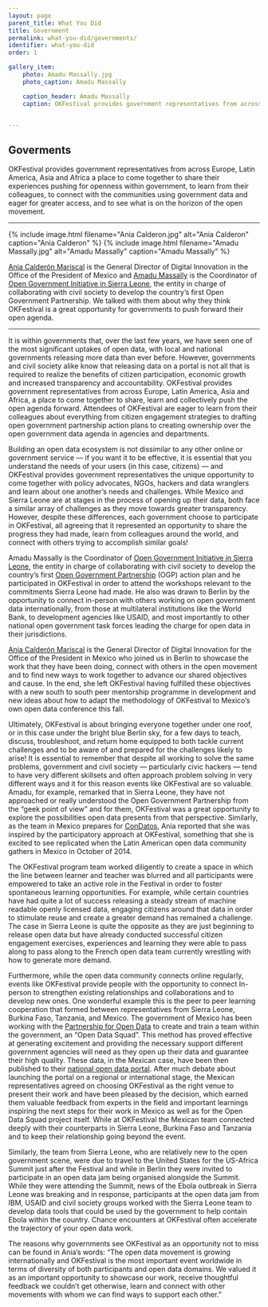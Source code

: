 ```yaml
---
layout: page
parent_title: What You Did
title: Government
permalink: what-you-did/governments/
identifier: what-you-did
order: 1

gallery_item:
    photo: Amadu Massally.jpg
    photo_caption: Amadu Massally

    caption_header: Amadu Massally
    caption: OKFestival provides government representatives from across Europe, Latin America, Asia and Africa a place to come together to share their experiences pushing for openness within government, to learn from their colleagues, to connect with the communities using government data and eager for greater access, and to see what is on the horizon of the open movement.


---
```


## Goverments

<span class="summary">OKFestival provides government representatives from across Europe, Latin America, Asia and Africa a place to come together to share their experiences pushing for openness within government, to learn from their colleagues, to connect with the communities using government data and eager for greater access, and to see what is on the horizon of the open movement.
</span>

---

<div class="pull">
{% include image.html filename="Ania Calderon.jpg" alt="Ania Calderon" caption="Ania Calderon" %}
{% include image.html filename="Amadu Massally.jpg" alt="Amadu Massally" caption="Amadu Massally" %}
</div>

[Ania Calderón Mariscal](https://twitter.com/aniacalderon) is the General Director of Digital Innovation in the Office of the President of Mexico and [Amadu Massally](https://twitter.com/SaloneAmadu) is the Coordinator of [Open Government Initiative in Sierra Leone](http://ogi.gov.sl/), the entity in charge of collaborating with civil society to develop the country’s first Open Government Partnership. We talked with them about why they think OKFestival is a great opportunity for governments to push forward their open agenda.

---

It is within governments that, over the last few years, we have seen one of the most significant uptakes of open data, with local and national governments releasing more data than ever before. However, governments and civil society alike know that releasing data on a portal is not all that is required to realize the benefits of citizen participation, economic growth and increased transparency and accountability. OKFestival provides government representatives from across Europe, Latin America, Asia and Africa, a place to come together to share, learn and collectively push the open agenda forward. Attendees of OKFestival are eager to learn from their colleagues about everything from citizen engagement strategies to drafting open government partnership action plans to creating ownership over the open government data agenda in agencies and departments.

Building an open data ecosystem is not dissimilar to any other online or government service — if you want it to be effective, it is essential that you understand the needs of your users (in this case, citizens) — and OKFestival provides government representatives the unique opportunity to come together with policy advocates, NGOs, hackers and data wranglers and learn about one another’s needs and challenges. While Mexico and Sierra Leone are at stages in the process of opening up their data, both face a similar array of challenges as they move towards greater transparency. However, despite these differences, each government choose to participate in OKFestival, all agreeing that it represented an opportunity to share the progress they had made, learn from colleagues around the world, and connect with others trying to accomplish similar goals!

Amadu Massally is the Coordinator of [Open Government Initiative in Sierra Leone](http://ogi.gov.sl/), the entity in charge of collaborating with civil society to develop the country’s first [Open Government Partnership](http://www.opengovpartnership.org/) (OGP) action plan and he participated in OKFestival in order to attend the workshops relevant to the commitments Sierra Leone had made. He also was drawn to Berlin by the opportunity to connect in-person with others working on open government data internationally, from those at multilateral institutions like the World Bank, to development agencies like USAID, and most importantly to other national open government task forces leading the charge for open data in their jurisdictions.

[Ania Calderón Mariscal](https://twitter.com/aniacalderon) is the General Director of Digital Innovation for the Office of the President in Mexico who joined us in Berlin to showcase the work that they have been doing, connect with others in the open movement and to find new ways to work together to advance our shared objectives and cause. In the end, she left OKFestival having fulfilled these objectives with a new south to south peer mentorship programme in development and new ideas about how to adapt the methodology of OKFestival to Mexico’s own open data conference this fall.

Ultimately, OKFestival is about bringing everyone together under one roof, or in this case under the bright blue Berlin sky, for a few days to teach, discuss, troubleshoot, and return home equipped to both tackle current challenges and to be aware of and prepared for the challenges likely to arise! It is essential to remember that despite all working to solve the same problems, government and civil society — particularly civic hackers — tend to have very different skillsets and often approach problem solving in very different ways and it for this reason events like OKFestival are so valuable. Amadu, for example, remarked that in Sierra Leone, they have not approached or really understood the Open Government Partnership from the “geek point of view” and for them, OKFestival was a great opportunity to explore the possibilities open data presents from that perspective. Similarly, as the team in Mexico prepares for [ConDatos](http://condatos.org/), Ania reported that she was inspired by the participatory approach at OKFestival, something that she is excited to see replicated when the Latin American open data community gathers in Mexico in October of 2014.

The OKFestival program team worked diligently to create a space in which the line between learner and teacher was blurred and all participants were empowered to take an active role in the Festival in order to foster spontaneous learning opportunities. For example, while certain countries have had quite a lot of success releasing a steady stream of machine readable openly licensed data, engaging citizens around that data in order to stimulate reuse and create a greater demand has remained a challenge. The case in Sierra Leone is quite the opposite as they are just beginning to release open data but have already conducted successful citizen engagement exercises, experiences and learning they were able to pass along to pass along to the French open data team currently wrestling with how to generate more demand.

Furthermore, while the open data community connects online regularly, events like OKFestival provide people with the opportunity to connect In-person to strengthen existing relationships and collaborations and to develop new ones. One wonderful example this is the peer to peer learning cooperation that formed between representatives from Sierra Leone, Burkina Faso, Tanzania, and Mexico. The government of Mexico has been working with the [Partnership for Open Data](https://twitter.com/pforOD) to create and train a team within the government, an “Open Data Squad”. This method has proved effective at generating excitement and providing the necessary support different government agencies will need as they open up their data and guarantee their high quality. These data, in the Mexican case, have been then published to their [national open data portal](http://datos.gob.mx/). After much debate about launching the portal on a regional or international stage, the Mexican representatives agreed on choosing OKFestival as the right venue to present their work and have been pleased by the decision, which earned them valuable feedback from experts in the field and important learnings inspiring the next steps for their work in Mexico as well as for the Open Data Squad project itself. While at OKFestival the Mexican team connected deeply with their counterparts in Sierra Leone, Burkina Faso and Tanzania and to keep their relationship going beyond the event.

Similarly, the team from Sierra Leone, who are relatively new to the open government scene, were due to travel to the United States for the US-Africa Summit just after the Festival and while in Berlin they were invited to participate in an open data jam being organised alongside the Summit. While they were attending the Summit, news of the Ebola outbreak in Sierra Leone was breaking and in response, participants at the open data jam from IBM, USAID and civil society groups worked with the Sierra Leone team to develop data tools that could be used by the government to help contain Ebola within the country. Chance encounters at OKFestival often accelerate the trajectory of your open data work.

The reasons why governments see OKFestival as an opportunity not to miss can be found in Ania’s words: “The open data movement is growing internationally and OKFestival is the most important event worldwide in terms of diversity of both participants and open data domains. We valued it as an important opportunity to showcase our work, receive thoughtful feedback we couldn’t get otherwise, learn and connect with other movements with whom we can find ways to support each other.”


